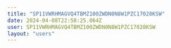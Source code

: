 ```yaml
---
title: "SP11VWRHMAGVQ4TBMZ100ZWDN0N8W1PZC17028KSW"
date: 2024-04-08T22:58:25.064Z
user: SP11VWRHMAGVQ4TBMZ100ZWDN0N8W1PZC17028KSW
layout: "users"
---
```

    